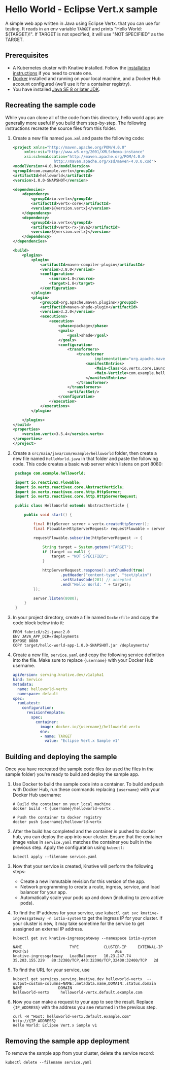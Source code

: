 # Hello World - Eclipse Vert.x sample

A simple web app written in Java using Eclipse Vertx. that you can use for testing.
It reads in an env variable `TARGET` and prints "Hello World: ${TARGET}!". If
TARGET is not specified, it will use "NOT SPECIFIED" as the TARGET.

## Prerequisites

* A Kubernetes cluster with Knative installed. Follow the
  [installation instructions](https://github.com/knative/docs/blob/master/install/README.md) if you need
  to create one.
* [Docker](https://www.docker.com) installed and running on your local machine,
  and a Docker Hub account configured (we'll use it for a container registry).
* You have installed [Java SE 8 or later JDK](http://www.oracle.com/technetwork/java/javase/downloads/index.html).

## Recreating the sample code

While you can clone all of the code from this directory, hello world apps are
generally more useful if you build them step-by-step. The following instructions
recreate the source files from this folder.

1. Create a new file named `pom.xml` and paste the following code:

    ```xml
    <project xmlns="http://maven.apache.org/POM/4.0.0"
         xmlns:xsi="http://www.w3.org/2001/XMLSchema-instance"
         xsi:schemaLocation="http://maven.apache.org/POM/4.0.0
                      http://maven.apache.org/xsd/maven-4.0.0.xsd">
    <modelVersion>4.0.0</modelVersion>
    <groupId>com.example.vertx</groupId>
    <artifactId>helloworld</artifactId>
    <version>1.0.0-SNAPSHOT</version>

    <dependencies>
        <dependency>
            <groupId>io.vertx</groupId>
            <artifactId>vertx-core</artifactId>
            <version>${version.vertx}</version>
        </dependency>
        <dependency>
            <groupId>io.vertx</groupId>
            <artifactId>vertx-rx-java2</artifactId>
            <version>${version.vertx}</version>
        </dependency>
    </dependencies>

    <build>
        <plugins>
            <plugin>
                <artifactId>maven-compiler-plugin</artifactId>
                <version>3.8.0</version>
                <configuration>
                    <source>1.8</source>
                    <target>1.8</target>
                </configuration>
            </plugin>
            <plugin>
                <groupId>org.apache.maven.plugins</groupId>
                <artifactId>maven-shade-plugin</artifactId>
                <version>3.2.0</version>
                <executions>
                    <execution>
                        <phase>package</phase>
                        <goals>
                            <goal>shade</goal>
                        </goals>
                        <configuration>
                            <transformers>
                                <transformer
                                        implementation="org.apache.maven.plugins.shade.resource.ManifestResourceTransformer">
                                    <manifestEntries>
                                        <Main-Class>io.vertx.core.Launcher</Main-Class>
                                        <Main-Verticle>com.example.helloworld.HelloWorld</Main-Verticle>
                                    </manifestEntries>
                                </transformer>
                            </transformers>
                            <artifactSet/>
                        </configuration>
                    </execution>
                </executions>
            </plugin>

        </plugins>
    </build>
    <properties>
        <version.vertx>3.5.4</version.vertx>
    </properties>
    </project>
    ```

1. Create a `src/main/java/com/example/helloworld` folder, then create a new file named `HelloWorld.java` in that folder
   and paste the following code. This code creates a basic web server which
   listens on port 8080:

   ```java
    package com.example.helloworld;

    import io.reactivex.Flowable;
    import io.vertx.reactivex.core.AbstractVerticle;
    import io.vertx.reactivex.core.http.HttpServer;
    import io.vertx.reactivex.core.http.HttpServerRequest;

    public class HelloWorld extends AbstractVerticle {

        public void start() {

            final HttpServer server = vertx.createHttpServer();
            final Flowable<HttpServerRequest> requestFlowable = server.requestStream().toFlowable();

            requestFlowable.subscribe(httpServerRequest -> {

                String target = System.getenv("TARGET");
                if (target == null) {
                    target = "NOT SPECIFIED";
                }

                httpServerRequest.response().setChunked(true)
                        .putHeader("content-type", "text/plain")
                        .setStatusCode(201) // accepted
                        .end("Hello World: " + target);
            });

            server.listen(8080);
        }
    }
   ```

1. In your project directory, create a file named `Dockerfile` and copy the code
   block below into it:

    ```docker
    FROM fabric8/s2i-java:2.0
    ENV JAVA_APP_DIR=/deployments
    EXPOSE 8080
    COPY target/hello-world-app-1.0.0-SNAPSHOT.jar /deployments/
    ```

1. Create a new file, `service.yaml` and copy the following service definition
   into the file. Make sure to replace `{username}` with your Docker Hub username.

    ```yaml
    apiVersion: serving.knative.dev/v1alpha1
    kind: Service
    metadata:
      name: helloworld-vertx
      namespace: default
    spec:
      runLatest:
        configuration:
          revisionTemplate:
            spec:
              container:
                image: docker.io/{username}/helloworld-vertx
                env:
                - name: TARGET
                  value: "Eclipse Vert.x Sample v1"
    ```

## Building and deploying the sample

Once you have recreated the sample code files (or used the files in the sample
folder) you're ready to build and deploy the sample app.

1. Use Docker to build the sample code into a container. To build and push with
   Docker Hub, run these commands replacing `{username}` with your
   Docker Hub username:

    ```shell
    # Build the container on your local machine
    docker build -t {username}/helloworld-vertx .

    # Push the container to docker registry
    docker push {username}/helloworld-vertx
    ```

1. After the build has completed and the container is pushed to docker hub, you
   can deploy the app into your cluster. Ensure that the container image value
   in `service.yaml` matches the container you built in
   the previous step. Apply the configuration using `kubectl`:

    ```shell
    kubectl apply --filename service.yaml
    ```

1. Now that your service is created, Knative will perform the following steps:
   * Create a new immutable revision for this version of the app.
   * Network programming to create a route, ingress, service, and load balancer for your app.
   * Automatically scale your pods up and down (including to zero active pods).

1. To find the IP address for your service, use
   `kubectl get svc knative-ingressgateway -n istio-system` to get the ingress IP for your
   cluster. If your cluster is new, it may take sometime for the service to get asssigned
   an external IP address.

    ```shell
    kubectl get svc knative-ingressgateway --namespace istio-system

    NAME                     TYPE           CLUSTER-IP     EXTERNAL-IP      PORT(S)                                      AGE
    knative-ingressgateway   LoadBalancer   10.23.247.74   35.203.155.229   80:32380/TCP,443:32390/TCP,32400:32400/TCP   2d

    ```

1. To find the URL for your service, use
    ```
    kubectl get services.serving.knative.dev helloworld-vertx  --output=custom-columns=NAME:.metadata.name,DOMAIN:.status.domain
    NAME                DOMAIN
    helloworld-vertx     helloworld-vertx.default.example.com
    ```

1. Now you can make a request to your app to see the result. Replace
   `{IP_ADDRESS}` with the address you see returned in the previous step.

    ```shell
    curl -H "Host: helloworld-vertx.default.example.com" http://{IP_ADDRESS}
    Hello World: Eclipse Vert.x Sample v1
    ```

## Removing the sample app deployment

To remove the sample app from your cluster, delete the service record:

```shell
kubectl delete --filename service.yaml
```